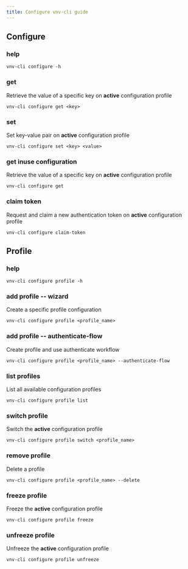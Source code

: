 ```yaml
---
title: Configure vnv-cli guide
---
```


## Configure

### help

```shell
vnv-cli configure -h
```

### get

Retrieve the value of a specific key on **active** configuration profile

```shell
vnv-cli configure get <key>
```

### set

Set key-value pair on **active** configuration profile

```shell
vnv-cli configure set <key> <value>
```

### get inuse configuration

Retrieve the value of a specific key on **active** configuration profile

```shell
vnv-cli configure get
```

### claim token

Request and claim a new authentication token on **active** configuration profile

```shell
vnv-cli configure claim-token
```

## Profile

### help

```shell
vnv-cli configure profile -h
```

### add profile -- wizard

Create a specific profile configuration

```shell
vnv-cli configure profile <profile_name>
```

### add profile -- authenticate-flow

Create profile and use authenticate workflow

```shell
vnv-cli configure profile <profile_name> --authenticate-flow
```

### list profiles

List all available configuration profiles

```shell
vnv-cli configure profile list
```

### switch profile

Switch the **active** configuration profile

```shell
vnv-cli configure profile switch <profile_name>
```

### remove profile

Delete a profile

```shell
vnv-cli configure profile <profile_name> --delete
```

### freeze profile

Freeze the **active** configuration profile

```shell
vnv-cli configure profile freeze
```

### unfreeze profile

Unfreeze the **active** configuration profile

```shell
vnv-cli configure profile unfreeze
```

